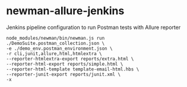 # newman-allure-jenkins
Jenkins pipeline configuration to run Postman tests with Allure reporter
```shell script
node_modules/newman/bin/newman.js run ./DemoSuite.postman_collection.json \
-e ./demo_env.postman_environment.json \
-r cli,junit,allure,html,htmlextra \
--reporter-htmlextra-export reports/extra.html \
--reporter-html-export reports/simple.html \
--reporter-html-template template-email-html.hbs \
--reporter-junit-export reports/junit.xml \
-x
```


